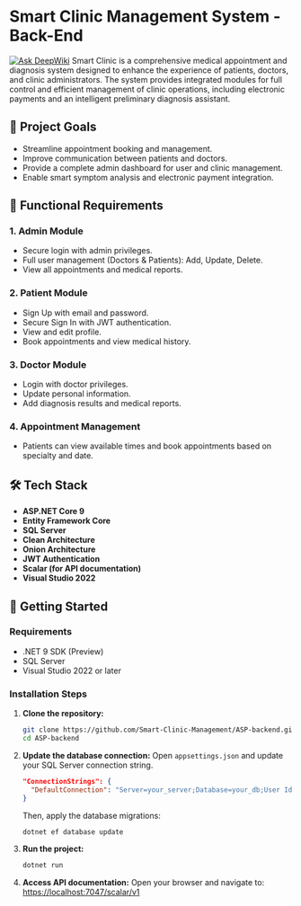 # Smart Clinic Management System - Back-End
[![Ask DeepWiki](https://deepwiki.com/badge.svg)](https://deepwiki.com/Smart-Clinic-Management/ASP-backend)
Smart Clinic is a comprehensive medical appointment and diagnosis system designed to enhance the experience of patients, doctors, and clinic administrators. The system provides integrated modules for full control and efficient management of clinic operations, including electronic payments and an intelligent preliminary diagnosis assistant.

## 🎯 Project Goals

- Streamline appointment booking and management.
- Improve communication between patients and doctors.
- Provide a complete admin dashboard for user and clinic management.
- Enable smart symptom analysis and electronic payment integration.

## 🧩 Functional Requirements

### 1. Admin Module
- Secure login with admin privileges.
- Full user management (Doctors & Patients): Add, Update, Delete.
- View all appointments and medical reports.

### 2. Patient Module
- Sign Up with email and password.
- Secure Sign In with JWT authentication.
- View and edit profile.
- Book appointments and view medical history.

### 3. Doctor Module
- Login with doctor privileges.
- Update personal information.
- Add diagnosis results and medical reports.

### 4. Appointment Management
- Patients can view available times and book appointments based on specialty and date.

## 🛠️ Tech Stack

- **ASP.NET Core 9**
- **Entity Framework Core**
- **SQL Server**
- **Clean Architecture**
- **Onion Architecture**
- **JWT Authentication**
- **Scalar (for API documentation)**
- **Visual Studio 2022**

## 🚀 Getting Started

### Requirements

- .NET 9 SDK (Preview)
- SQL Server
- Visual Studio 2022 or later
### Installation Steps

1. **Clone the repository:**
   ```bash
   git clone https://github.com/Smart-Clinic-Management/ASP-backend.git
   cd ASP-backend
   ```

2. **Update the database connection:**
   Open `appsettings.json` and update your SQL Server connection string.
   ```json
   "ConnectionStrings": {
     "DefaultConnection": "Server=your_server;Database=your_db;User Id=your_username;Password=your_password;"
   }
   ```

   Then, apply the database migrations:
   ```bash
   dotnet ef database update
   ```

3. **Run the project:**
   ```bash
   dotnet run
   ```

4. **Access API documentation:**
   Open your browser and navigate to:
   [https://localhost:7047/scalar/v1](https://localhost:7047/scalar/v1)


